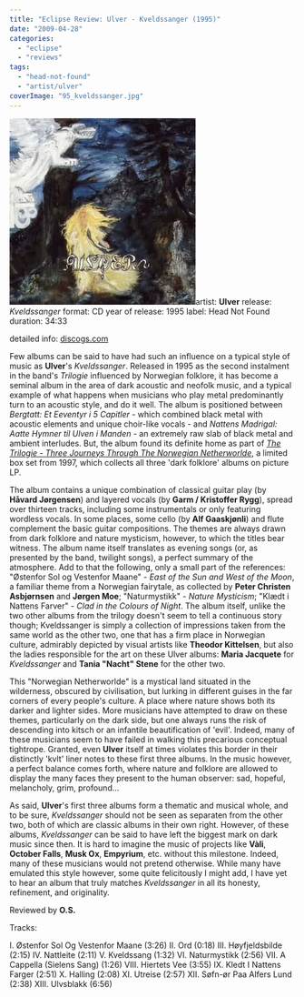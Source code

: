 ```yaml
---
title: "Eclipse Review: Ulver - Kveldssanger (1995)"
date: "2009-04-28"
categories: 
  - "eclipse"
  - "reviews"
tags: 
  - "head-not-found"
  - "artist/ulver"
coverImage: "95_kveldssanger.jpg"
---
```


[![](images/95_kveldssanger.jpg "ulver_kveld")](http://www.eveningoflight.nl/wordpress/wp-content/uploads/2009/04/95_kveldssanger.jpg)artist: **Ulver** release: _Kveldssanger_ format: CD year of release: 1995 label: Head Not Found duration: 34:33

detailed info: [discogs.com](http://www.discogs.com/Ulver-Kveldssanger/release/371955)

Few albums can be said to have had such an influence on a typical style of music as **Ulver**'s _Kveldssanger_. Released in 1995 as the second instalment in the band's _Trilogie_ influenced by Norwegian folklore, it has become a seminal album in the area of dark acoustic and neofolk music, and a typical example of what happens when musicians who play metal predominantly turn to an acoustic style, and do it well. The album is positioned between _Bergtatt: Et Eeventyr i 5 Capitler_ - which combined black metal with acoustic elements and unique choir-like vocals - and _Nattens Madrigal: Aatte Hymner til Ulven i Manden_ - an extremely raw slab of black metal and ambient interludes. But, the album found its definite home as part of [_The Trilogie - Three Journeys Through The Norwegian Netherworlde_](http://www.discogs.com/Ulver-The-Trilogie-Three-Journeys-Through-The-Norwegian-Netherworlde/release/382496), a limited box set from 1997, which collects all three 'dark folklore' albums on picture LP.

The album contains a unique combination of classical guitar play (by **Håvard Jørgensen**) and layered vocals (by **Garm / Kristoffer Rygg**), spread over thirteen tracks, including some instrumentals or only featuring wordless vocals. In some places, some cello (by **Alf Gaaskjønli**) and flute complement the basic guitar compositions. The themes are always drawn from dark folklore and nature mysticism, however, to which the titles bear witness. The album name itself translates as evening songs (or, as presented by the band, twilight songs), a perfect summary of the atmosphere. Add to that the following, only a small part of the references: "Østenfor Sol og Vestenfor Maane" - _East of the Sun and West of the Moon_, a familiar theme from a Norwegian fairytale, as collected by **Peter Christen Asbjørnsen** and **Jørgen Moe**; "Naturmystikk" - _Nature Mysticism_; "Klædt i Nattens Farver" - _Clad in the Colours of Night_. The album itself, unlike the two other albums from the trilogy doesn't seem to tell a continuous story though; Kveldssanger is simply a collection of impressions taken from the same world as the other two, one that has a firm place in Norwegian culture, admirably depicted by visual artists like **Theodor Kittelsen**, but also the ladies responsible for the art on these Ulver albums: **Maria Jacquete** for _Kveldssanger_ and **Tania "Nacht" Stene** for the other two.

This "Norwegian Netherworlde" is a mystical land situated in the wilderness, obscured by civilisation, but lurking in different guises in the far corners of every people's culture. A place where nature shows both its darker and lighter sides. More musicians have attempted to draw on these themes, particularly on the dark side, but one always runs the risk of descending into kitsch or an infantile beautification of 'evil'. Indeed, many of these musicians seem to have failed in walking this precarious conceptual tightrope. Granted, even **Ulver** itself at times violates this border in their distinctly 'kvlt' liner notes to these first three albums. In the music however, a perfect balance comes forth, where nature and folklore are allowed to display the many faces they present to the human observer: sad, hopeful, melancholy, grim, profound...

As said, **Ulver**'s first three albums form a thematic and musical whole, and to be sure, _Kveldssanger_ should not be seen as separaten from the other two, both of which are classic albums in their own right. However, of these albums, _Kveldssanger_ can be said to have left the biggest mark on dark music since then. It is hard to imagine the music of projects like **Vàli**, **October Falls**, **Musk Ox**, **Empyrium**, etc. without this milestone. Indeed, many of these musicians would not pretend otherwise. While many have emulated this style however, some quite felicitously I might add, I have yet to hear an album that truly matches _Kveldssanger_ in all its honesty, refinement, and originality.

Reviewed by **O.S.**

Tracks:

I. Østenfor Sol Og Vestenfor Maane (3:26) II. Ord (0:18) III. Høyfjeldsbilde (2:15) IV. Nattleite (2:11) V. Kveldssang (1:32) VI. Naturmystikk (2:56) VII. A Cappella (Sielens Sang) (1:26) VIII. Hiertets Vee (3:55) IX. Kledt I Nattens Farger (2:51) X. Halling (2:08) XI. Utreise (2:57) XII. Søfn-ør Paa Alfers Lund (2:38) XIII. Ulvsblakk (6:56)
